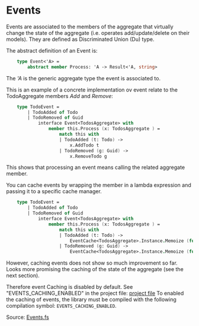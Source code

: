 # Events

Events are associated to the members of the aggregate that virtually change the state of the aggregate (i.e. operates  add/update/delete on their models).  They are defined as Discriminated Union (Du) type. 

The abstract definition of an Event is: 

```FSharp
    type Event<'A> =
        abstract member Process: 'A -> Result<'A, string>
```
The _'A_ is the generic aggregate type the event is associated to.

This is an example of a concrete implementation ov event relate to the TodoAggregate members _Add_ and _Remove_:

```Fsharp
    type TodoEvent =
        | TodoAdded of Todo
        | TodoRemoved of Guid
            interface Event<TodosAggregate> with
                member this.Process (x: TodosAggregate ) =
                    match this with
                    | TodoAdded (t: Todo) -> 
                        x.AddTodo t
                    | TodoRemoved (g: Guid) -> 
                        x.RemoveTodo g

```
This shows that processing an event means calling the related aggregate member.

You can cache events by wrapping the member in a lambda expression and passing it to a specific cache manager. 

```Fsharp
    type TodoEvent =
        | TodoAdded of Todo
        | TodoRemoved of Guid
            interface Event<TodosAggregate> with
                member this.Process (x: TodosAggregate ) =
                    match this with
                    | TodoAdded (t: Todo) -> 
                        EventCache<TodosAggregate>.Instance.Memoize (fun () -> x.AddTodo t) (x, [TodoAdded t]) 
                    | TodoRemoved (g: Guid) -> 
                        EventCache<TodosAggregate>.Instance.Memoize (fun () -> x.RemoveTodo g) (x, [TodoRemoved t]) 
```

However, caching events does not show so much improvement so far. Looks more promising the caching of the state of the aggregate (see the next section).

Therefore event Caching is disabled by default. See "EVENTS_CACHING_ENABLED" in the project file: [project file](https://github.com/tonyx/Sharpino/blob/main/Sharpino.Lib/Sharpino.Lib.fsproj)
 To enabled the caching of events, the library must be compiled with the following compilation symbol: `EVENTS_CACHING_ENABLED`.

Source:  [Events.fs](https://github.com/tonyx/Sharpino/blob/main/Sharpino.Sample/aggregates/Todos/Events.fs)

